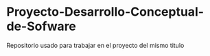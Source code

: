 # Proyecto-Desarrollo-Conceptual-de-Sofware
Repositorio usado para trabajar en el proyecto del mismo titulo
